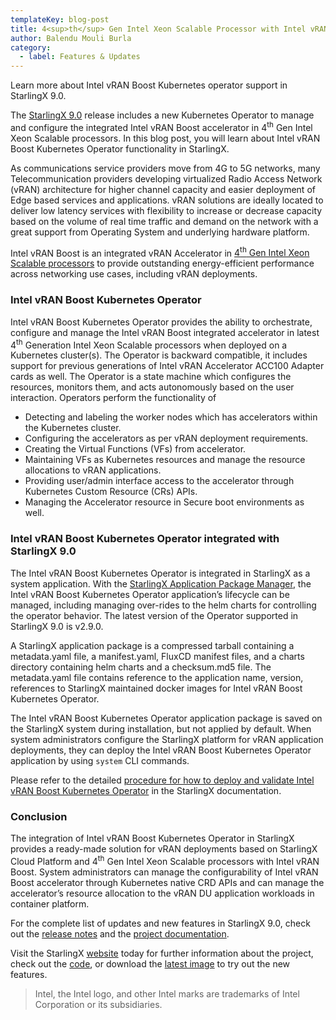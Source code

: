 ```yaml
---
templateKey: blog-post
title: 4<sup>th</sup> Gen Intel Xeon Scalable Processor with Intel vRAN Boost support in StarlingX
author: Balendu Mouli Burla
category: 
  - label: Features & Updates
---
```

Learn more about Intel vRAN Boost Kubernetes operator support in StarlingX 9.0. <!-- more -->

The [StarlingX 9.0](https://www.starlingx.io/blog/starlingx-release-9/) release includes a new Kubernetes Operator to manage and configure the integrated Intel vRAN Boost accelerator in 4<sup>th</sup> Gen Intel Xeon Scalable processors. In this blog post, you will learn about Intel vRAN Boost Kubernetes Operator functionality in StarlingX.

As communications service providers move from 4G to 5G networks, many Telecommunication providers developing virtualized Radio Access Network (vRAN) architecture for higher channel capacity and easier deployment of Edge based services and applications. vRAN solutions are ideally located to deliver low latency services with flexibility to increase or decrease capacity based on the volume of real time traffic and demand on the network with a great support from Operating System and underlying hardware platform.

Intel vRAN Boost is an integrated vRAN Accelerator in [4<sup>th</sup> Gen Intel Xeon Scalable processors](https://www.intel.com/content/www/us/en/products/docs/processors/xeon-accelerated/4th-gen-xeon-scalable-processors-product-brief.html) to provide outstanding energy-efficient performance across networking use cases, including vRAN deployments. 

### Intel vRAN Boost Kubernetes Operator 

Intel vRAN Boost Kubernetes Operator provides the ability to orchestrate, configure and manage the Intel vRAN Boost integrated accelerator in latest 4<sup>th</sup> Generation Intel Xeon Scalable processors when deployed on a Kubernetes cluster(s). The Operator is backward compatible, it includes support for previous generations of Intel vRAN Accelerator ACC100 Adapter cards as well. The Operator is a state machine which configures the resources, monitors them, and acts autonomously based on the user interaction. Operators perform the functionality of

- Detecting and labeling the worker nodes which has accelerators within the Kubernetes cluster.
- Configuring the accelerators as per vRAN deployment requirements.
- Creating the Virtual Functions (VFs) from accelerator. 
- Maintaining VFs as Kubernetes resources and manage the resource allocations to vRAN applications.
- Providing user/admin interface access to the accelerator through Kubernetes Custom Resource (CRs) APIs.
- Managing the Accelerator resource in Secure boot environments as well.


 ### Intel vRAN Boost Kubernetes Operator integrated with StarlingX 9.0

The Intel vRAN Boost Kubernetes Operator is integrated in StarlingX as a system application. With the [StarlingX Application Package Manager](https://docs.starlingx.io/system_configuration/kubernetes/system-configuration-starlingx-application-package-manager.html), the Intel vRAN Boost Kubernetes Operator application’s lifecycle can be managed, including managing over-rides to the helm charts for controlling the operator behavior. The latest version of the Operator supported in StarlingX 9.0 is v2.9.0.

A StarlingX application package is a compressed tarball containing a metadata.yaml file, a manifest.yaml, FluxCD manifest files, and a charts directory containing helm charts and a checksum.md5 file. The metadata.yaml file contains reference to the application name, version, references to StarlingX maintained docker images for Intel vRAN Boost Kubernetes Operator.

The Intel vRAN Boost Kubernetes Operator application package is saved on the StarlingX system during installation, but not applied by default. When system administrators configure the StarlingX platform for vRAN application deployments, they can deploy the Intel vRAN Boost Kubernetes Operator application by using `system` CLI commands. 

Please refer to the detailed [procedure for how to deploy and validate Intel vRAN Boost Kubernetes Operator](https://docs.starlingx.io/node_management/kubernetes/hardware_acceleration_devices/configure-sriov-fec-operator-to-enable-hw-accelerators-for-hosted-vran-containarized-workloads.html) in the StarlingX documentation.

### Conclusion

The integration of Intel vRAN Boost Kubernetes Operator in StarlingX provides a ready-made solution for vRAN deployments based on StarlingX Cloud Platform and 4<sup>th</sup> Gen Intel Xeon Scalable processors with Intel vRAN Boost. System administrators can manage the configurability of Intel vRAN Boost accelerator through Kubernetes native CRD APIs and can manage the accelerator’s resource allocation to the vRAN DU application workloads in container platform.

For the complete list of updates and new features in StarlingX 9.0, check out the [release notes](https://docs.starlingx.io/releasenotes/index.html#release-notes) and the [project documentation](https://docs.starlingx.io/).

Visit the StarlingX [website](https://www.starlingx.io/) today for further information about the project, check out the [code](https://opendev.org/starlingx), or download the [latest image](https://mirror.starlingx.cengn.ca/mirror/starlingx/release/) to try out the new features.

>Intel, the Intel logo, and other Intel marks are trademarks of Intel Corporation or its subsidiaries.

